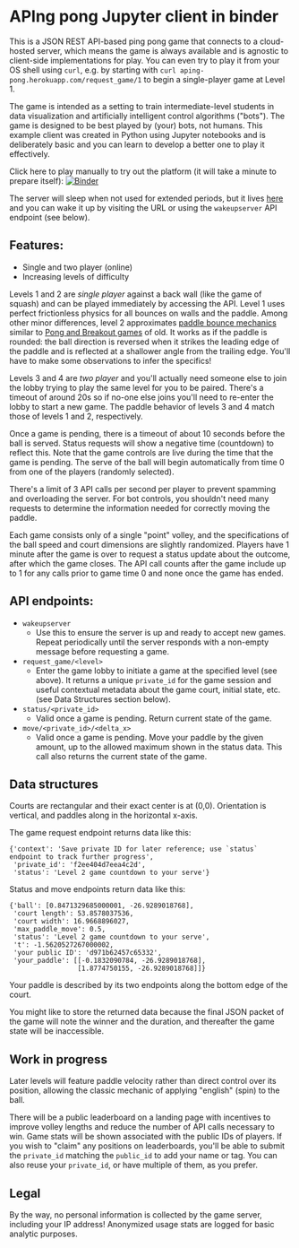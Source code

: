 # APIng pong Jupyter client in binder

This is a JSON REST API-based ping pong game that connects to a cloud-hosted server, which means the game is always available and is agnostic to client-side implementations for play. You can even try to play it from your OS shell using `curl`, e.g. by starting with `curl aping-pong.herokuapp.com/request_game/1` to begin a single-player game at Level 1.

The game is intended as a setting to train intermediate-level students in data visualization and artificially intelligent control algorithms ("bots"). The game is designed to be best played by (your) bots, not humans. This example client was created in Python using Jupyter notebooks and is deliberately basic and you can learn to develop a better one to play it effectively.

Click here to play manually to try out the platform (it will take a minute to prepare itself): [![Binder](https://mybinder.org/badge_logo.svg)](https://mybinder.org/v2/gh/robclewley/aping-pong-jupclient/master?filepath=play.ipynb)

The server will sleep when not used for extended periods, but it lives [here](https://aping-pong.herokuapp.com/) and you can wake it up by visiting the URL or using the `wakeupserver` API endpoint (see below).

## Features:
 * Single and two player (online)
 * Increasing levels of difficulty

Levels 1 and 2 are *single player* against a back wall (like the game of squash) and can be played immediately by accessing the API. Level 1 uses perfect frictionless physics for all bounces on walls and the paddle. Among other minor differences, level 2 approximates [paddle bounce mechanics](https://gamedev.stackexchange.com/questions/4253/in-pong-how-do-you-calculate-the-balls-direction-when-it-bounces-off-the-paddl) similar to [Pong and Breakout games](https://www.gamasutra.com/view/feature/130053/breaking_down_breakout_system_and_.php) of old. It works as if the paddle is rounded: the ball direction is reversed when it strikes the leading edge of the paddle and is reflected at a shallower angle from the trailing edge. You'll have to make some observations to infer the specifics!

Levels 3 and 4 are *two player* and you'll actually need someone else to join the lobby trying to play the same level for you to be paired. There's a timeout of around 20s so if no-one else joins you'll need to re-enter the lobby to start a new game. The paddle behavior of levels 3 and 4 match those of levels 1 and 2, respectively.

Once a game is pending, there is a timeout of about 10 seconds before the ball is served. Status requests will show a negative time (countdown) to reflect this. Note that the game controls are live during the time that the game is pending. The serve of the ball will begin automatically from time 0 from one of the players (randomly selected).

There's a limit of 3 API calls per second per player to prevent spamming and overloading the server. For bot controls, you shouldn't need many requests to determine the information needed for correctly moving the paddle.

Each game consists only of a single "point" volley, and the specifications of the ball speed and court dimensions are slightly randomized. Players have 1 minute after the game is over to request a status update about the outcome, after which the game closes. The API call counts after the game include up to 1 for any calls prior to game time 0 and none once the game has ended.

## API endpoints:
 * `wakeupserver`
   - Use this to ensure the server is up and ready to accept new games. Repeat periodically until the server responds with a non-empty message before requesting a game.
 * `request_game/<level>`
   - Enter the game lobby to initiate a game at the specified level (see above). It returns a unique `private_id` for the game session and useful contextual metadata about the game court, initial state, etc. (see Data Structures section below).
 * `status/<private_id>`
   - Valid once a game is pending. Return current state of the game.
 * `move/<private_id>/<delta_x>`
   - Valid once a game is pending. Move your paddle by the given amount, up to the allowed maximum shown in the status data. This call also returns the current state of the game.

## Data structures

Courts are rectangular and their exact center is at (0,0). Orientation is vertical, and paddles along in the horizontal x-axis.

The game request endpoint returns data like this:

```
{'context': 'Save private ID for later reference; use `status` endpoint to track further progress',
 'private_id': 'f2ee404d7eea4c2d',
 'status': 'Level 2 game countdown to your serve'}
 ```

Status and move endpoints return data like this:

```
{'ball': [0.8471329685000001, -26.9289018768],
 'court length': 53.8578037536,
 'court width': 16.9668896027,
 'max_paddle_move': 0.5,
 'status': 'Level 2 game countdown to your serve',
 't': -1.5620527267000002,
 'your public ID': 'd971b62457c65332',
 'your_paddle': [[-0.1832090784, -26.9289018768],
                 [1.8774750155, -26.9289018768]]}
```

Your paddle is described by its two endpoints along the bottom edge of the court.

You might like to store the returned data because the final JSON packet of the game will note the winner and the duration, and thereafter the game state will be inaccessible.

## Work in progress

Later levels will feature paddle velocity rather than direct control over its position, allowing the classic mechanic of applying "english" (spin) to the ball.

There will be a public leaderboard on a landing page with incentives to improve volley lengths and reduce the number of API calls necessary to win. Game stats will be shown associated with the public IDs of players. If you wish to "claim" any positions on leaderboards, you'll be able to submit the `private_id` matching the `public_id` to add your name or tag. You can also reuse your `private_id`, or have multiple of them, as you prefer.

## Legal

By the way, no personal information is collected by the game server, including your IP address! Anonymized usage stats are logged for basic analytic purposes.
